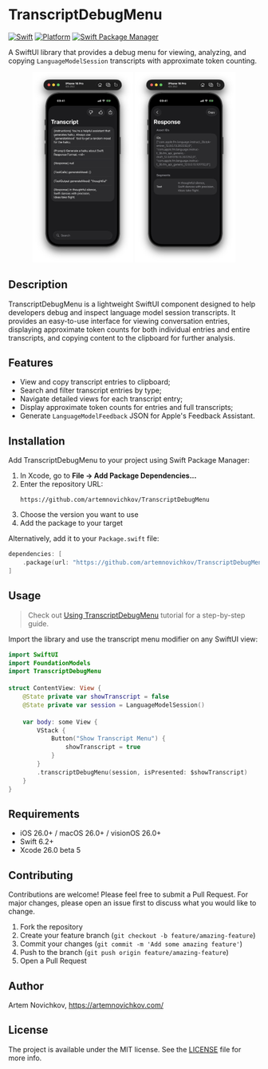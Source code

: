 # TranscriptDebugMenu

[![Swift](https://img.shields.io/badge/Swift-6.2+-FA7343?style=flat&logo=swift&logoColor=white)](https://swift.org)
[![Platform](https://img.shields.io/badge/Platform-iOS%2026%2B%20%7C%20macOS%2026%2B%20%7C%20visionOS%2026%2B-blue)](https://developer.apple.com)
[![Swift Package Manager](https://img.shields.io/badge/SPM-compatible-brightgreen.svg)](https://swift.org/package-manager/)

A SwiftUI library that provides a debug menu for viewing, analyzing, and copying `LanguageModelSession` transcripts with approximate token counting.

<p align="center">
  <img src=".github/screenshot1.png" width="40%" />
  <img src=".github/screenshot2.png" width="40%" />
</p>

## Description

TranscriptDebugMenu is a lightweight SwiftUI component designed to help developers debug and inspect language model session transcripts. It provides an easy-to-use interface for viewing conversation entries, displaying approximate token counts for both individual entries and entire transcripts, and copying content to the clipboard for further analysis.

## Features

- View and copy transcript entries to clipboard;
- Search and filter transcript entries by type;
- Navigate detailed views for each transcript entry;
- Display approximate token counts for entries and full transcripts;
- Generate `LanguageModelFeedback` JSON for Apple's Feedback Assistant.

## Installation

Add TranscriptDebugMenu to your project using Swift Package Manager:

1. In Xcode, go to **File → Add Package Dependencies...**
2. Enter the repository URL:
   ```
   https://github.com/artemnovichkov/TranscriptDebugMenu
   ```
3. Choose the version you want to use
4. Add the package to your target

Alternatively, add it to your `Package.swift` file:

```swift
dependencies: [
    .package(url: "https://github.com/artemnovichkov/TranscriptDebugMenu", from: "1.4.0")
]
```

## Usage

> Check out [Using TranscriptDebugMenu](https://artemnovichkov.github.io/TranscriptDebugMenu/tutorials/transcriptdebugmenu/usingtranscriptdebugmenu) tutorial for a step-by-step guide.

Import the library and use the transcript menu modifier on any SwiftUI view:

```swift
import SwiftUI
import FoundationModels
import TranscriptDebugMenu

struct ContentView: View {
    @State private var showTranscript = false
    @State private var session = LanguageModelSession()
    
    var body: some View {
        VStack {
            Button("Show Transcript Menu") {
                showTranscript = true
            }
        }
        .transcriptDebugMenu(session, isPresented: $showTranscript)
    }
}
```

## Requirements

- iOS 26.0+ / macOS 26.0+ / visionOS 26.0+
- Swift 6.2+
- Xcode 26.0 beta 5

## Contributing

Contributions are welcome! Please feel free to submit a Pull Request. For major changes, please open an issue first to discuss what you would like to change.

1. Fork the repository
2. Create your feature branch (`git checkout -b feature/amazing-feature`)
3. Commit your changes (`git commit -m 'Add some amazing feature'`)
4. Push to the branch (`git push origin feature/amazing-feature`)
5. Open a Pull Request

## Author

Artem Novichkov, https://artemnovichkov.com/

## License

The project is available under the MIT license. See the [LICENSE](./LICENSE) file for more info.
